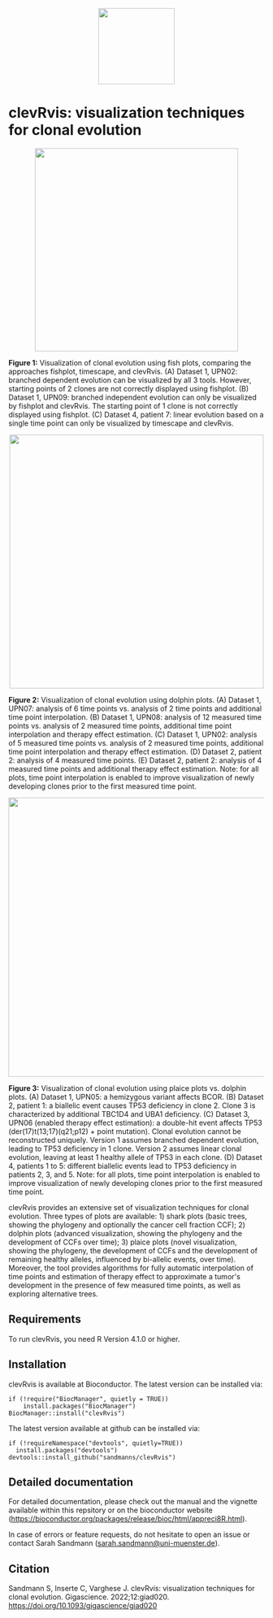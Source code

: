 <p align="center">
    <img height="150" src="https://uni-muenster.sciebo.de/s/RwS9PA1dj1Nmivn/download">
</p>

# clevRvis: visualization techniques for clonal evolution

<p align="center">
    <img height="400" src="https://oup.silverchair-cdn.com/oup/backfile/Content_public/Journal/gigascience/12/10.1093_gigascience_giad020/2/giad020fig2.jpeg?Expires=1737632296&Signature=RQtaoEli-znzs-8cVaO4gjYCFj2dh2psTgkHZy4lfglDIiYtqirhWWwQa~w8uxlwuW3eR8Ns4E5O8tNKD-Q-~ehY3HdWikmzW0X5fImpptZ1VLjxQokNd6SHHEWJ7qBRBNZ7xZg-zqkeSReTfEpCCD8394LYL7uktX1Y87SVdy7sKdd-BTbF0hGll99u43-cWKMBIaNHzfhlYfPLkMbXv7JnuQdGE-NN~pPtlw59rAMRTZ392Ox11qyjYwKQ1Lhm4QHwq3~LRiZq9NBcV~RYRtPv9cKX5I8~2XqcrKefGzRi3bRvBz8pN9sbMR9WHSTF~78dyl9d~IsMkv37atk0aw__&Key-Pair-Id=APKAIE5G5CRDK6RD3PGA">
</p>

<b>Figure 1:</b> Visualization of clonal evolution using fish plots, comparing the approaches fishplot, timescape, and clevRvis. (A) Dataset 1, UPN02: branched dependent evolution can be visualized by all 3 tools. However, starting points of 2 clones are not correctly displayed using fishplot. (B) Dataset 1, UPN09: branched independent evolution can only be visualized by fishplot and clevRvis. The starting point of 1 clone is not correctly displayed using fishplot. (C) Dataset 4, patient 7: linear evolution based on a single time point can only be visualized by timescape and clevRvis.

<p align="center">
    <img height="500" src="https://oup.silverchair-cdn.com/oup/backfile/Content_public/Journal/gigascience/12/10.1093_gigascience_giad020/2/giad020fig3.jpeg?Expires=1737632292&Signature=Wb5OH3hWqmdJ5TSbrb3HAvJvg97alJxLhIu1~Cl3wXUWrIH7VnJ-Aw69TX3z1CBYyb8oCH6TIDqdWSXlBQxCmhfaAUxJgeaLju0lR1wKOuxWshk869Z0fG0qeyzvX4DTWvssTV1eQWUNYHJPVaWa47VumIG6ej1IlOSiV4jWvM1uR6Nk4IbJH~o0kYPkRCHSldnTw6RbQqY1n2f33yZzK~~yZeZbu72tSjmn~WYF8N9C0AZdjb7iNHhV4xPc4N9BSTwzDx-sbexubJuxljJNYhZiUPZ~CYQvucYIF2F-iLBlZhpLniRS1vBAScJf-jO0CxTorWfjN17DNhwVmmk7Rw__&Key-Pair-Id=APKAIE5G5CRDK6RD3PGA">
</p>

<b>Figure 2:</b> Visualization of clonal evolution using dolphin plots. (A) Dataset 1, UPN07: analysis of 6 time points vs. analysis of 2 time points and additional time point interpolation. (B) Dataset 1, UPN08: analysis of 12 measured time points vs. analysis of 2 measured time points, additional time point interpolation and therapy effect estimation. (C) Dataset 1, UPN02: analysis of 5 measured time points vs. analysis of 2 measured time points, additional time point interpolation and therapy effect estimation. (D) Dataset 2, patient 2: analysis of 4 measured time points. (E) Dataset 2, patient 2: analysis of 4 measured time points and additional therapy effect estimation. Note: for all plots, time point interpolation is enabled to improve visualization of newly developing clones prior to the first measured time point.


<p align="center">
    <img height="550" src="https://oup.silverchair-cdn.com/oup/backfile/Content_public/Journal/gigascience/12/10.1093_gigascience_giad020/2/giad020fig4.jpeg?Expires=1737632288&Signature=Qfw5euXcKHcAX7iIUUoP9ZOO-~mfOy61opM4SAzUC6pNiCianVPdRwhfZdvOnkrM1o7J6kq7yx9HzU6kJI2~7kVcnnZrULjXQalwPXJxJIQogwD0QDB-ucGQcrEhpil-EpyudZqyhDSAKEsmE2acoQdnCAJhWXA4EazJJ3UclWzBI5CjAfyueYRgQn87iGSWmcwMtmEWh~v7fDpW7unoDhlDHBMOXmv2U0niNtIKN8v0CoTG4R6Y80Joehsq-1xCnGNfrdTBbFPYtGKpovOVxZAknJZBQQwpxp~NZzsNvYIfXBpDA9NYKi6NDV2KdYbKkdRPmB~4BWENuLGBF20kTg__&Key-Pair-Id=APKAIE5G5CRDK6RD3PGA">
</p>

<b>Figure 3:</b> Visualization of clonal evolution using plaice plots vs. dolphin plots. (A) Dataset 1, UPN05: a hemizygous variant affects BCOR. (B) Dataset 2, patient 1: a biallelic event causes TP53 deficiency in clone 2. Clone 3 is characterized by additional TBC1D4 and UBA1 deficiency. (C) Dataset 3, UPN06 (enabled therapy effect estimation): a double-hit event affects TP53 (der(17)t(13;17)(q21;p12) + point mutation). Clonal evolution cannot be reconstructed uniquely. Version 1 assumes branched dependent evolution, leading to TP53 deficiency in 1 clone. Version 2 assumes linear clonal evolution, leaving at least 1 healthy allele of TP53 in each clone. (D) Dataset 4, patients 1 to 5: different biallelic events lead to TP53 deficiency in patients 2, 3, and 5. Note: for all plots, time point interpolation is enabled to improve visualization of newly developing clones prior to the first measured time point.




clevRvis provides an extensive set of visualization techniques for clonal evolution. Three types of plots are available: 1) shark plots (basic trees, showing the phylogeny and optionally the cancer cell fraction CCF); 2) dolphin plots (advanced visualization, showing the phylogeny and the development of CCFs over time); 3) plaice plots (novel visualization, showing the phylogeny, the development of CCFs and the development of remaining healthy alleles, influenced by bi-allelic events, over time). Moreover, the tool provides algorithms for fully automatic interpolation of time points and estimation of therapy effect to approximate a tumor's development in the presence of few measured time points, as well as exploring alternative trees.

## Requirements
To run clevRvis, you need R Version 4.1.0 or higher.

##  Installation
clevRvis is available at Bioconductor. The latest version can be installed via:

```
if (!require("BiocManager", quietly = TRUE))
    install.packages("BiocManager")
BiocManager::install("clevRvis")
```


The latest version available at github can be installed via:

```
if (!requireNamespace("devtools", quietly=TRUE))
  install.packages("devtools")
devtools::install_github("sandmanns/clevRvis")
```

## Detailed documentation
For detailed documentation, please check out the manual and the vignette available within this repsitory or on the bioconductor website (https://bioconductor.org/packages/release/bioc/html/appreci8R.html).

In case of errors or feature requests, do not hesitate to open an issue or contact Sarah Sandmann (sarah.sandmann@uni-muenster.de).

##  Citation
Sandmann S, Inserte C, Varghese J. clevRvis: visualization techniques for clonal evolution. Gigascience. 2022;12:giad020. 
https://doi.org/10.1093/gigascience/giad020
